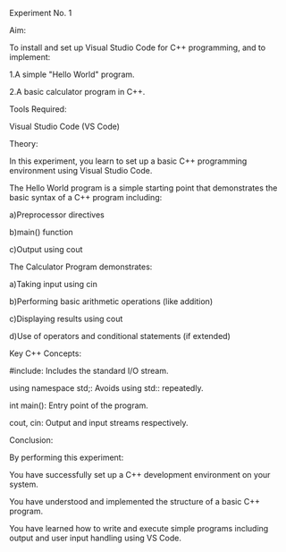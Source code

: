 Experiment No. 1

Aim:

To install and set up Visual Studio Code for C++ programming, and to implement:

1.A simple "Hello World" program.

2.A basic calculator program in C++.

Tools Required:

Visual Studio Code (VS Code)

Theory:

In this experiment, you learn to set up a basic C++ programming environment using Visual Studio Code.

The Hello World program is a simple starting point that demonstrates the basic syntax of a C++ program including:

a)Preprocessor directives

b)main() function

c)Output using cout

The Calculator Program demonstrates:

a)Taking input using cin

b)Performing basic arithmetic operations (like addition)

c)Displaying results using cout

d)Use of operators and conditional statements (if extended)

Key C++ Concepts:

#include: Includes the standard I/O stream.

using namespace std;: Avoids using std:: repeatedly.

int main(): Entry point of the program.

cout, cin: Output and input streams respectively.

Conclusion:

By performing this experiment:

You have successfully set up a C++ development environment on your system.

You have understood and implemented the structure of a basic C++ program.

You have learned how to write and execute simple programs including output and user input handling using VS Code.
